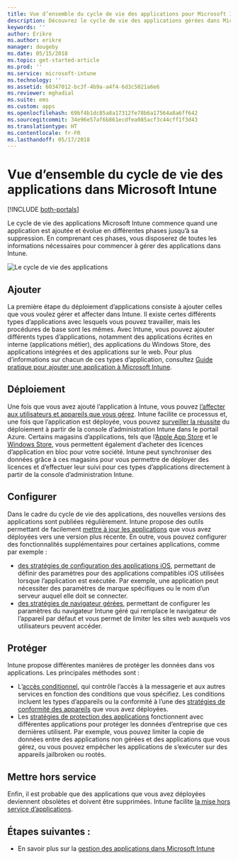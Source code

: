 ```yaml
---
title: Vue d’ensemble du cycle de vie des applications pour Microsoft Intune
description: Découvrez le cycle de vie des applications gérées dans Microsoft Intune. Le cycle de vie des applications implique l’ajout, le déploiement, la configuration, la protection et la mise hors service des applications.
keywords: ''
author: Erikre
ms.author: erikre
manager: dougeby
ms.date: 05/15/2018
ms.topic: get-started-article
ms.prod: ''
ms.service: microsoft-intune
ms.technology: ''
ms.assetid: 60347012-bc3f-4b9a-a4f4-6d3c5021a6e6
ms.reviewer: mghadial
ms.suite: ems
ms.custom: apps
ms.openlocfilehash: 69bf4b1dc85a8a17312fe78b6a17564a8a6ff642
ms.sourcegitcommit: 34e96e57af6b861ecdfea085acf3c44cff1f3d43
ms.translationtype: HT
ms.contentlocale: fr-FR
ms.lasthandoff: 05/17/2018
---
```

# <a name="overview-of-the-app-lifecycle-in-microsoft-intune"></a>Vue d’ensemble du cycle de vie des applications dans Microsoft Intune

[!INCLUDE [both-portals](./includes/note-for-both-portals.md)]

Le cycle de vie des applications Microsoft Intune commence quand une application est ajoutée et évolue en différentes phases jusqu’à sa suppression. En comprenant ces phases, vous disposerez de toutes les informations nécessaires pour commencer à gérer des applications dans Intune.

![Le cycle de vie des applications](./media/app-lifecycle.png "le cycle de vie des applications Intune")

## <a name="add"></a>Ajouter

La première étape du déploiement d’applications consiste à ajouter celles que vous voulez gérer et affecter dans Intune. Il existe certes différents types d’applications avec lesquels vous pouvez travailler, mais les procédures de base sont les mêmes. Avec Intune, vous pouvez ajouter différents types d’applications, notamment des applications écrites en interne (applications métier), des applications du Windows Store, des applications intégrées et des applications sur le web. Pour plus d’informations sur chacun de ces types d’application, consultez [Guide pratique pour ajouter une application à Microsoft Intune](apps-add.md). 

## <a name="deploy"></a>Déploiement

Une fois que vous avez ajouté l’application à Intune, vous pouvez [l’affecter aux utilisateurs et appareils que vous gérez](apps-deploy.md). Intune facilite ce processus et, une fois que l’application est déployée, vous pouvez [surveiller la réussite](apps-monitor.md) du déploiement à partir de la console d’administration Intune dans le portail Azure. Certains magasins d’applications, tels que l’[Apple App Store](vpp-apps-ios.md) et le [Windows Store](windows-store-for-business.md), vous permettent également d’acheter des licences d’application en bloc pour votre société. Intune peut synchroniser des données grâce à ces magasins pour vous permettre de déployer des licences et d’effectuer leur suivi pour ces types d’applications directement à partir de la console d’administration Intune.

## <a name="configure"></a>Configurer

Dans le cadre du cycle de vie des applications, des nouvelles versions des applications sont publiées régulièrement. Intune propose des outils permettant de facilement [mettre à jour les applications](apps-add.md) que vous avez déployées vers une version plus récente. En outre, vous pouvez configurer des fonctionnalités supplémentaires pour certaines applications, comme par exemple :
- [des stratégies de configuration des applications iOS](app-configuration-policies-use-ios.md), permettant de définir des paramètres pour des applications compatibles iOS utilisées lorsque l’application est exécutée. Par exemple, une application peut nécessiter des paramètres de marque spécifiques ou le nom d’un serveur auquel elle doit se connecter.
- [des stratégies de navigateur gérées](app-configuration-managed-browser.md), permettant de configurer les paramètres du navigateur Intune géré qui remplace le navigateur de l’appareil par défaut et vous permet de limiter les sites web auxquels vos utilisateurs peuvent accéder.

## <a name="protect"></a>Protéger

Intune propose différentes manières de protéger les données dans vos applications. Les principales méthodes sont :
- L’[accès conditionnel](conditional-access.md), qui contrôle l’accès à la messagerie et aux autres services en fonction des conditions que vous spécifiez. Les conditions incluent les types d’appareils ou la conformité à l’une des [stratégies de conformité des appareils](device-compliance.md) que vous avez déployées.
- Les [stratégies de protection des applications](app-protection-policy.md) fonctionnent avec différentes applications pour protéger les données d’entreprise que ces dernières utilisent. Par exemple, vous pouvez limiter la copie de données entre des applications non gérées et des applications que vous gérez, ou vous pouvez empêcher les applications de s’exécuter sur des appareils jailbroken ou rootés.

## <a name="retire"></a>Mettre hors service

Enfin, il est probable que des applications que vous avez déployées deviennent obsolètes et doivent être supprimées. Intune facilite [la mise hors service d’applications](device-management.md).

## <a name="next-steps"></a>Étapes suivantes :

- En savoir plus sur la [gestion des applications dans Microsoft Intune](app-management.md)